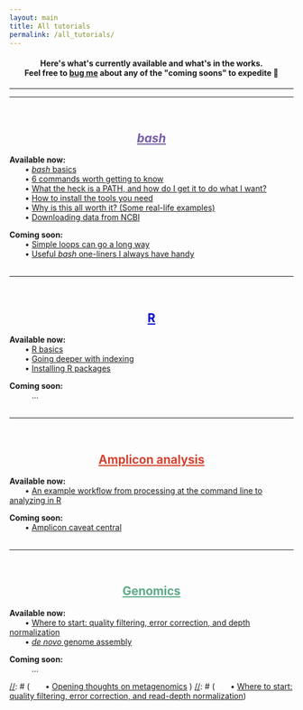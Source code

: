 ```yaml
---
layout: main
title: All tutorials
permalink: /all_tutorials/
---  
```


<center>
<h4>Here's what's currently available and what's in the works. 
<br>
Feel free to <a href="https://twitter.com/AstrobioMike">bug me</a> about any of the "coming soons" to expedite 🙂</h4>
</center>  


---
---
<br>
<center><h2><a href="/bash/" style="color:#745bab"><i>bash</i></a></h2></center>  
 
**Available now:**  
&nbsp;&nbsp;&nbsp;&nbsp;&nbsp;&nbsp; • [*bash* basics](/bash/basics)  
&nbsp;&nbsp;&nbsp;&nbsp;&nbsp;&nbsp; • [6 commands worth getting to know](/bash/six_commands)  
&nbsp;&nbsp;&nbsp;&nbsp;&nbsp;&nbsp; • [What the heck is a PATH, and how do I get it to do what I want?](/bash/modifying_your_path)  
&nbsp;&nbsp;&nbsp;&nbsp;&nbsp;&nbsp; • [How to install the tools you need](/bash/installing_tools)  
&nbsp;&nbsp;&nbsp;&nbsp;&nbsp;&nbsp; • [Why is this all worth it? (Some real-life examples)](/bash/why)  
&nbsp;&nbsp;&nbsp;&nbsp;&nbsp;&nbsp; • [Downloading data from NCBI](/bash/ncbi_eutils)  

**Coming soon:**  
&nbsp;&nbsp;&nbsp;&nbsp;&nbsp;&nbsp; • [Simple loops can go a long way](/bash/loops_to_help)  
&nbsp;&nbsp;&nbsp;&nbsp;&nbsp;&nbsp; • [Useful *bash* one-liners I always have handy](/bash/one_liners)  
<br>

---
<br>
<center><h2><a href="/R/" style="color:#0000cc">R</a></h2></center>

**Available now:**  
&nbsp;&nbsp;&nbsp;&nbsp;&nbsp;&nbsp; • [R basics](/R/basics)  
&nbsp;&nbsp;&nbsp;&nbsp;&nbsp;&nbsp; • [Going deeper with indexing](/R/more_indexing)  
&nbsp;&nbsp;&nbsp;&nbsp;&nbsp;&nbsp; • [Installing R packages](/R/installing_packages)  

**Coming soon:**  
&nbsp;&nbsp;&nbsp;&nbsp;&nbsp;&nbsp;&nbsp;&nbsp;&nbsp; ...  
<br>

---
<br>
<center><h2><a href="/amplicon/" style="color:#d64231">Amplicon analysis</a></h2></center>

**Available now:**  
&nbsp;&nbsp;&nbsp;&nbsp;&nbsp;&nbsp; • [An example workflow from processing at the command line to analyzing in R](/amplicon/workflow_ex)

**Coming soon:**  
&nbsp;&nbsp;&nbsp;&nbsp;&nbsp;&nbsp; • [Amplicon caveat central](/amplicon/caveats)  
<br>

---
<br>
<center><h2><a href="/genomics/" style="color:#5bab87">Genomics</a></h2></center>

**Available now:**  
&nbsp;&nbsp;&nbsp;&nbsp;&nbsp;&nbsp; • [Where to start: quality filtering, error correction, and depth normalization](/genomics/where_to_start)  
&nbsp;&nbsp;&nbsp;&nbsp;&nbsp;&nbsp; • [*de novo* genome assembly](/genomics/de_novo_assembly) 

**Coming soon:**  
&nbsp;&nbsp;&nbsp;&nbsp;&nbsp;&nbsp;&nbsp;&nbsp;&nbsp; ...   

[//]: # (<br>)

[//]: # (---)
[//]: # (<br>)
[//]: # (<center><h2><a href="/metagenomics/" style="color:#cc7a00">Metagenomics</a></h2></center>)

[//]: # (**Available now:**  )
[//]: # (&nbsp;&nbsp;&nbsp;&nbsp;&nbsp;&nbsp; • Nothing yet 😢)

[//]: # (**Coming soon:**  )
[//]: # (&nbsp;&nbsp;&nbsp;&nbsp;&nbsp;&nbsp; • [Opening thoughts on metagenomics](/metagenomics/thoughts)  )
[//]: # (&nbsp;&nbsp;&nbsp;&nbsp;&nbsp;&nbsp; • [Where to start: quality filtering, error correction, and read-depth normalization](/metagenomics/where_to_start))
